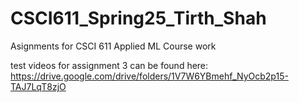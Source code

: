 # CSCI611_Spring25_Tirth_Shah
Asignments for CSCI 611 Applied ML Course work

test videos for assignment 3 can be found here: https://drive.google.com/drive/folders/1V7W6YBmehf_NyOcb2p15-TAJ7LqT8zjO
